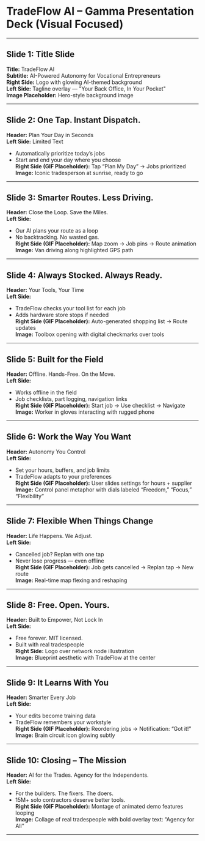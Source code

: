 # TradeFlow AI – Gamma Presentation Deck (Visual Focused)

---

## Slide 1: Title Slide
**Title:** TradeFlow AI  
**Subtitle:** AI-Powered Autonomy for Vocational Entrepreneurs  
**Right Side:** Logo with glowing AI-themed background  
**Left Side:** Tagline overlay — "Your Back Office, In Your Pocket"  
**Image Placeholder:** Hero-style background image

---

## Slide 2: One Tap. Instant Dispatch.
**Header:** Plan Your Day in Seconds  
**Left Side:** Limited Text  
- Automatically prioritize today’s jobs  
- Start and end your day where you choose  
**Right Side (GIF Placeholder):** Tap “Plan My Day” → Jobs prioritized  
**Image:** Iconic tradesperson at sunrise, ready to go

---

## Slide 3: Smarter Routes. Less Driving.
**Header:** Close the Loop. Save the Miles.  
**Left Side:**  
- Our AI plans your route as a loop  
- No backtracking. No wasted gas.  
**Right Side (GIF Placeholder):** Map zoom → Job pins → Route animation  
**Image:** Van driving along highlighted GPS path

---

## Slide 4: Always Stocked. Always Ready.
**Header:** Your Tools, Your Time  
**Left Side:**  
- TradeFlow checks your tool list for each job  
- Adds hardware store stops if needed  
**Right Side (GIF Placeholder):** Auto-generated shopping list → Route updates  
**Image:** Toolbox opening with digital checkmarks over tools

---

## Slide 5: Built for the Field
**Header:** Offline. Hands-Free. On the Move.  
**Left Side:**  
- Works offline in the field  
- Job checklists, part logging, navigation links  
**Right Side (GIF Placeholder):** Start job → Use checklist → Navigate  
**Image:** Worker in gloves interacting with rugged phone

---

## Slide 6: Work the Way You Want
**Header:** Autonomy You Control  
**Left Side:**  
- Set your hours, buffers, and job limits  
- TradeFlow adapts to your preferences  
**Right Side (GIF Placeholder):** User slides settings for hours + supplier  
**Image:** Control panel metaphor with dials labeled “Freedom,” “Focus,” “Flexibility”

---

## Slide 7: Flexible When Things Change
**Header:** Life Happens. We Adjust.  
**Left Side:**  
- Cancelled job? Replan with one tap  
- Never lose progress — even offline  
**Right Side (GIF Placeholder):** Job gets cancelled → Replan tap → New route  
**Image:** Real-time map flexing and reshaping

---

## Slide 8: Free. Open. Yours.
**Header:** Built to Empower, Not Lock In  
**Left Side:**  
- Free forever. MIT licensed.  
- Built with real tradespeople  
**Right Side:** Logo over network node illustration  
**Image:** Blueprint aesthetic with TradeFlow at the center

---

## Slide 9: It Learns With You
**Header:** Smarter Every Job  
**Left Side:**  
- Your edits become training data  
- TradeFlow remembers your workstyle  
**Right Side (GIF Placeholder):** Reordering jobs → Notification: “Got it!”  
**Image:** Brain circuit icon glowing subtly

---

## Slide 10: Closing – The Mission
**Header:** AI for the Trades. Agency for the Independents.  
**Left Side:**  
- For the builders. The fixers. The doers.  
- 15M+ solo contractors deserve better tools.  
**Right Side (GIF Placeholder):** Montage of animated demo features looping  
**Image:** Collage of real tradespeople with bold overlay text: “Agency for All”

---